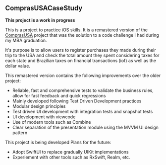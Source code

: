 ##  ComprasUSACaseStudy

**This project is a work in progress**

This is a project to practice iOS skills. It is a remastered version of the [ComprasUSA](https://github.com/MarcosApostolo/ComprasUSA) project that was the solution to a code challenge I had during my MBA graduation.

It's purpose is to allow users to register purchases they made during their trip to the USA and check the total amount they spent considering taxes for each state and Brazilian taxes on financial transactions (iof) as well as the dollar value.

This remastered version contains the following improvements over the older project:

- Reliable, fast and comprehensive tests to validate the business rules, allow for fast feedback and quick regressions
- Mainly developed following Test Driven Development practices
- Modular design principles
- Test driven UI development with integration tests and snapshot tests
- UI development with viewcode
- Use of modern tools such as Combine
- Clear separation of the presentation module using the MVVM UI design pattern

This project is being developed
Plans for the future:

- Adopt SwiftUI to replace gradually UIKit implementations
- Experiement with other tools such as RxSwift, Realm, etc.

